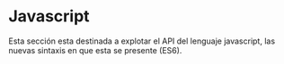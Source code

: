 # Javascript


Esta sección esta destinada a explotar el API del lenguaje javascript, las nuevas sintaxis en que esta se presente (ES6).
